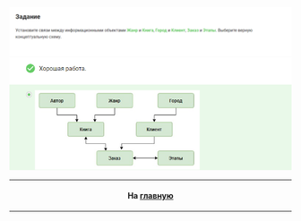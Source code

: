 <div align="center">

<img src="../art/2.4.1.task.png" alt="solution" >

<img src="../art/2.4.1.png" alt="solution" >

---
#### На [главную](https://github.com/BEPb/stepik_sql#readme)

---


